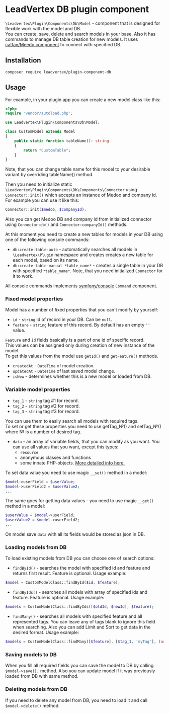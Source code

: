 # LeadVertex DB plugin component
`\Leadvertex\Plugin\Components\Db\Model` - component that is designed for flexible work with the model and DB.\
You can create, save, delete and search models in your base.
Also it has commands to manage DB table creation for new models.
It uses [catfan/Meedo component](https://github.com/catfan/Medoo "catfan/Meedo component") to connect with specified DB.

## Installation
```shell script
composer require leadvertex/plugin-component-db
```

## Usage
For example, in your plugin app you can create a new model class like this:
```php
<?php
require 'vendor/autoload.php';

use Leadvertex\Plugin\Components\Db\Model;

class CustomModel extends Model
{
    public static function tableName(): string
    {
        return "CustomTable";
    }
}
```
Note, that you can change table name for this model to your desirable variant by overriding tableName() method.

Then you need to initialize static `\Leadvertex\Plugin\Components\Db\Components\Connector` using `Connector::init()`
which accepts an instance of Medoo and company id.\
For example you can use it like this:
```php
Connector::init($medoo, $companyId);
```
Also you can get Medoo DB and company id from initialized connector using `Connector:db()` and `Connector:companyId()` methods.

At this moment you need to create a new tables for models in your DB using one of the following console commands:

- `db:create-table-auto` - automatically searches all models in `\Leadvertex\Plugin` namespace and creates creates a new table for each model, based on its name.
- `db:create-table-manual *table_name*` - creates a single table in your DB with specified `*table_name*`. Note, that you need initialized `Connector` for it to work.

All console commands implements [symfony/console](https://github.com/symfony/console "symfony/console") `Command` component.

### Fixed model properties
Model has a number of fixed properties that you can't modify by yourself:

- `id` - `string` id of record in your DB. Can be `null`.
- `feature` - `string` feature  of this record. By default has an empty `''` value.

`Feature` and `id` fields basically is a part of one id of specific record.\
This values can be assigned only during creation of new  instance of the model.\
To get this values from the model use `getId()` and `getFeature()` methods.

- `createdAt` - `DateTime` of model creation.
- `updatedAt` - `DateTime` of last saved model change.
- `isNew` - determines whether this is a new model or loaded from DB.

### Variable model properties
- `tag_1` - `string` tag #1 for record.
- `tag_2` - `string` tag #2 for record.
- `tag_3` - `string` tag #3 for record.

You can use them to easily search all models with required tags.\
To set or get these properties you need to use getTag_№() and setTag_№() where № is a number of desired tag. 

- `data` - an array of variable fields, that you can modify as you want. You can use all values that you want, except this types:
    - `resource`
    - anonymous classes and functions
    - some innate PHP-objects. [More detailed info here.](https://www.php.net/manual/en/function.serialize.php "More detailed info here.")

To set data value you need to use magic `__set()` method in a model:
```php
$model->userField = $userValue;
$model->userField2 = $userValue2;
...
```
The same goes for getting data values - you need to use magic `__get()` method in a model:
```php
$userValue = $model->userField;
$userValue2 = $model->userField2;
...
```
On model save `data` with all its fields would be stored as json in DB.

### Loading models from DB
To load existing models from DB you can choose one of search options:
- `findById()` - searches the model with specified id and feature and returns first result. Feature is optional. Usage example:
```php
$model = CustomModelClass::findById($id, $feature);
```
- `findByIds()` - searches all models with array of specified ids and feature. Feature is optional. Usage example:
```php
$models = CustomModelClass::findByIds([$oldId, $newId], $feature);
```
- `findMany()` - searches all models with specified feature and all represented tags.
You can leave any of tags blank to ignore this field when searching.
Also you can add Limit and Sort to get data in the desired format. Usage example:
```php
$models = CustomModelClass::findMany([$feature], [$tag_1, 'myTag'], (array) $tags, [], new Limit($limit, $offset), new Sort(Sort::BY_ID, Sort::ASC));
```

### Saving models to DB
When you fill all required fields you can save the model to DB by calling `$model->save();` method.
Also you can update model if it was previously loaded from DB with same method.

### Deleting models from DB
If you need to delete any model from DB, you need to load it and call `$model->delete()` method.